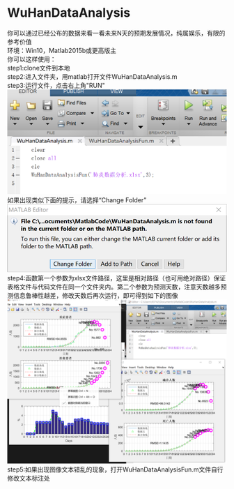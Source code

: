 # WuHanDataAnalysis
你可以通过已经公布的数据来看一看未来N天的预期发展情况，纯属娱乐，有限的参考价值<br>
环境：Win10，Matlab2015b或更高版主<br>
你可以这样使用： <br>
  step1:clone文件到本地 <br>
  step2:进入文件夹，用matlab打开文件WuHanDataAnalysis.m <br>
  step3:运行文件，点击右上角"RUN" <br>
    ![](image/image1.png)<br>
  如果出现类似下面的提示，请选择“Change Folder”
  ![](image/image3.png)
  step4:函数第一个参数为xlsx文件路径，这里是相对路径（也可用绝对路径）保证表格文件与代码文件在同一个文件夹内。第二个参数为预测天数，注意天数越多预测信息鲁棒性越差，修改天数后再次运行，即可得到如下的图像
  ![](image/image2.png)
  step5:如果出现图像文本错乱的现象，打开WuHanDataAnalysisFun.m文件自行修改文本标注处
